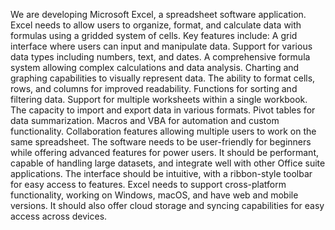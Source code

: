 We are developing Microsoft Excel, a spreadsheet software application. Excel needs to allow users to organize, format, and calculate data with formulas using a gridded system of cells. Key features include: A grid interface where users can input and manipulate data. Support for various data types including numbers, text, and dates. A comprehensive formula system allowing complex calculations and data analysis. Charting and graphing capabilities to visually represent data. The ability to format cells, rows, and columns for improved readability. Functions for sorting and filtering data. Support for multiple worksheets within a single workbook. The capacity to import and export data in various formats. Pivot tables for data summarization. Macros and VBA for automation and custom functionality. Collaboration features allowing multiple users to work on the same spreadsheet. The software needs to be user-friendly for beginners while offering advanced features for power users. It should be performant, capable of handling large datasets, and integrate well with other Office suite applications. The interface should be intuitive, with a ribbon-style toolbar for easy access to features. Excel needs to support cross-platform functionality, working on Windows, macOS, and have web and mobile versions. It should also offer cloud storage and syncing capabilities for easy access across devices.